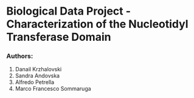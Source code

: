 # Biological Data Project - Characterization of the Nucleotidyl Transferase Domain

### Authors:
1. Danail Krzhalovski
2. Sandra Andovska
3. Alfredo Petrella
4. Marco Francesco Sommaruga
